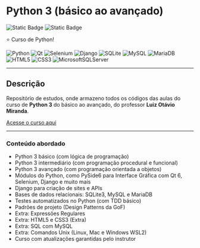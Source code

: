 # Python 3 (básico ao avançado)

![Static Badge](https://img.shields.io/badge/made_by-alemobn-0D0C0C)
![Static Badge](https://img.shields.io/badge/license-MIT-0D0C0C)

⭐ Curso de Python!

![Python](https://img.shields.io/badge/python-3670A0?style=for-the-badge&logo=python&logoColor=ffdd54)
![Qt](https://img.shields.io/badge/Qt-%23217346.svg?style=for-the-badge&logo=Qt&logoColor=white)
![Selenium](https://img.shields.io/badge/-selenium-%43B02A?style=for-the-badge&logo=selenium&logoColor=white)
![Django](https://img.shields.io/badge/django-%23092E20.svg?style=for-the-badge&logo=django&logoColor=white)
![SQLite](https://img.shields.io/badge/sqlite-%2307405e.svg?style=for-the-badge&logo=sqlite&logoColor=white)
![MySQL](https://img.shields.io/badge/mysql-4479A1.svg?style=for-the-badge&logo=mysql&logoColor=white)
![MariaDB](https://img.shields.io/badge/MariaDB-003545?style=for-the-badge&logo=mariadb&logoColor=white)
![HTML5](https://img.shields.io/badge/html5-%23E34F26.svg?style=for-the-badge&logo=html5&logoColor=white)
![CSS3](https://img.shields.io/badge/css3-%231572B6.svg?style=for-the-badge&logo=css3&logoColor=white)
![MicrosoftSQLServer](https://img.shields.io/badge/Microsoft%20SQL%20Server-CC2927?style=for-the-badge&logo=microsoft%20sql%20server&logoColor=white)

---

## Descrição

Repositório de estudos, onde armazeno todos os códigos das aulas do curso de **Python 3** do básico ao avançado, do professor **Luiz Otávio Miranda**.

[Acesse o curso aqui](https://www.udemy.com/course/python-3-do-zero-ao-avancado/learn/lecture/34540690#overview)

---

### Conteúdo abordado

* Python 3 básico (com lógica de programação)
* Python 3 intermediário (com programação procedural e funcional)
* Python 3 avançado (com programação orientada a objetos)
* Módulos do Python, como PySide6 para Interface Gráfica com Qt 6, Selenium, Django e muito mais
* Django para criação de sites e APIs
* Bases de dados relacionais: SQLite3, MySQL e MariaDB
* Testes automatizados no Python (com TDD básico)
* Padrões de projeto (Design Patterns da GoF)
* Extra: Expressões Regulares
* Extra: HTML5 e CSS3 (Extra)
* Extra: SQL com MySQL
* Extra: Comandos Unix (Linux, Mac e Windows WSL2)
* Curso com atualizações garantidas pelo instrutor


